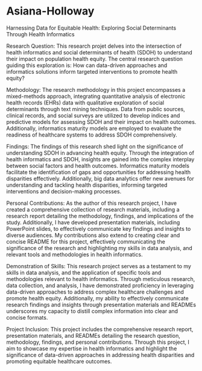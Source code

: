 # Asiana-Holloway
Harnessing Data for Equitable Health: Exploring Social Determinants Through Health Informatics 

Research Question:
This research projet delves into the intersection of health informatics and social determinants of health (SDOH) to understand their impact on population health equity. The central research question guiding this exploration is: How can data-driven approaches and informatics solutions inform targeted interventions to promote health equity?

Methodology:
The research methodology in this project encompasses a mixed-methods approach, integrating quantitative analysis of electronic health records (EHRs) data with qualitative exploration of social determinants through text mining techniques. Data from public sources, clinical records, and social surveys are utilized to develop indices and predictive models for assessing SDOH and their impact on health outcomes. Additionally, informatics maturity models are employed to evaluate the readiness of healthcare systems to address SDOH comprehensively.

Findings:
The findings of this research shed light on the significance of understanding SDOH in advancing health equity. Through the integration of health informatics and SDOH, insights are gained into the complex interplay between social factors and health outcomes. Informatics maturity models facilitate the identification of gaps and opportunities for addressing health disparities effectively. Additionally, big data analytics offer new avenues for understanding and tackling health disparities, informing targeted interventions and decision-making processes.

Personal Contributions:
As the author of this research project, I have created a comprehensive collection of research materials, including a research report detailing the methodology, findings, and implications of the study. Additionally, I have developed presentation materials, including PowerPoint slides, to effectively communicate key findings and insights to diverse audiences. My contributions also extend to creating clear and concise README for this project, effectively communicating the significance of the research and highlighting my skills in data analysis, and relevant tools and methodologies in health informatics.

Demonstration of Skills:
This research project serves as a testament to my skills in data analysis, and the application of specific tools and methodologies relevant to health informatics. Through meticulous research, data collection, and analysis, I have demonstrated proficiency in leveraging data-driven approaches to address complex healthcare challenges and promote health equity. Additionally, my ability to effectively communicate research findings and insights through presentation materials and READMEs underscores my capacity to distill complex information into clear and concise formats.

Project Inclusion:
This project includes the comprehensive research report, presentation materials, and READMEs detailing the research question, methodology, findings, and personal contributions. Through this project, I aim to showcase my expertise in health informatics and highlight the significance of data-driven approaches in addressing health disparities and promoting equitable healthcare outcomes.
